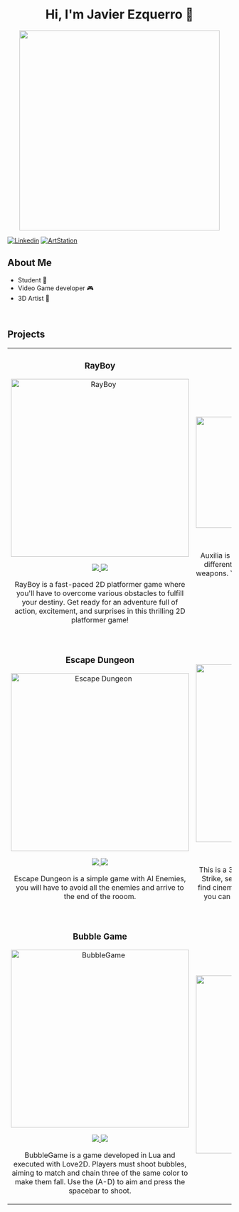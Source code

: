<div align="center">
<h1 align="center">Hi, I'm Javier Ezquerro</a> 👋</h1>
<img src="https://www.gamingco.com.au/wp-content/uploads/2015/11/gamewarrior-0103-1400x788.jpg" height = "450">
</div>

[![Linkedin](https://img.shields.io/badge/LINKEDIN-blue)](https://www.linkedin.com/in/javier-ezquerro-fuentes-5a494a319/)
[![ArtStation](https://img.shields.io/badge/ARTSTATION-purple)](https://www.artstation.com/jezquerrof)

## About Me

-  Student 🔭
- Video Game developer  🎮 
- 3D Artist  🎨
<br>

## Projects

<table>
  <tr>
    <td width="50%">
      <h3 align="center">RayBoy</h3>
      <div align="center">
        <a href="https://rayboyy.itch.io/rayboy" target="_blank">
          <img src="https://i.imgur.com/O3FzCXo.png" width="400" alt="RayBoy">
        </a>
        <p>
          <a href="https://rayboyy.itch.io/rayboy">
            <img src="https://img.shields.io/badge/ITCH.IO-white?style=for-the-badge&Color=black">
          </a>
          <a href="https://www.youtube.com/@RayBoyGame">
            <img src="https://img.shields.io/badge/YOUTUBE-red?style=for-the-badge&Color=black">
          </a>
        </p>
        <p>
          RayBoy is a fast-paced 2D platformer game where you'll have to overcome various obstacles to fulfill your destiny. 
          Get ready for an adventure full of action, excitement, and surprises in this thrilling 2D platformer game!
        </p>
      </div>
    </td>
    <td width="50%">
      <h3 align="center">Auxilia</h3>
      <div align="center">
        <a href="https://github.com/JEzquerroF/Auxilia" target="_blank">
          <img src="https://i.imgur.com/zGbRq9l.png" width="400" height = "250" alt="Auxilia">
        </a>
        <p>
          <a href="https://github.com/JEzquerroF/Auxilia" target="_blank">
            <img src="https://img.shields.io/badge/GITHUB-white?style=for-the-badge&logo=github&logoColor=black">
          </a>
          <a href="https://www.youtube.com/watch?v=HuN3VcajHgo&t=3s" target="_blank">
            <img src="https://img.shields.io/badge/YOUTUBE-red?style=for-the-badge&Color=black">
          </a>
        </p>
        <p>
          Auxilia is a Simple 2D action game, you will fight in differents dungeon beating enemies with a lot of weapons.  You will solve some puzzles to continue on the game. 
        </p>
      </div>
    </td>
  </tr>
  <tr>
    <td width = "50%">
      <h3 align = "center">Escape Dungeon</h3>
      <div align = "center">
        <a href = "https://github.com/JEzquerroF/Escape-Dungeon" target = _blank>
          <img src = "https://i.imgur.com/r1ES9tt.png" width = "400" alt = "Escape Dungeon">
        </a>
        <p>
            <a href= "https://github.com/JEzquerroF/Escape-Dungeon" target="_blank">
            <img src= "https://img.shields.io/badge/GITHUB-white?style=for-the-badge&logo=github&logoColor=black">
          </a>
          <a href="https://www.youtube.com/watch?v=L7sftl2pAWs" target="_blank">
            <img src="https://img.shields.io/badge/YOUTUBE-red?style=for-the-badge&Color=black">
          </a>
        </p>
        <p>
          Escape Dungeon is a simple game with AI Enemies, you will have to avoid all the enemies and arrive to the end of the rooom.
        </p>
      </div>
    </td>
    <td width = "50%">
      <h3 align = "center">Roman Era Dust</h3>
      <div align = "center">
        <a href = "https://www.youtube.com/watch?v=CWls8vjX2Ug" target = "_blank">
          <img src = "https://i.imgur.com/cIEf1uO.png" width = "400" alt= "Roman Era Dust">
        </a>
        <p>
            <a href= "https://github.com/JEzquerroF/JEzquerroF/releases/download/Build/Roman-Era-Dust.7z" target="_blank">
            <img src= "https://img.shields.io/badge/DOWNLOAD-white?style=for-the-badge&logoColor=black">
          </a>
          <a href="https://www.youtube.com/watch?v=CWls8vjX2Ug" target="_blank">
            <img src="https://img.shields.io/badge/YOUTUBE-red?style=for-the-badge&Color=black">
          </a>
        </p>
        <p>
          This is a 3D project, a remake of Dust from Counter Strike, set in the Roman Era. On YouTube, you can find cinematics of the entire map, and on Download, you can download the build and walk around the map.
        </p>
      </div>
    </td>
  </tr>
  <tr>
    <td width = "50%">
      <h3 align = "center">Bubble Game</h3>
        <div align = "center">
          <a href = "https://github.com/JEzquerroF/BubbleGame" target = "_blank">
          <img src = "https://i.imgur.com/H7jLQns.png" width = "400" alt = "BubbleGame">
          </a>
         <p>
            <a href= "https://github.com/JEzquerroF/BubbleGame" target="_blank">
            <img src= "https://img.shields.io/badge/GitHub-white?style=for-the-badge&logoColor=black">
          </a>
           <a href = "https://github.com/JEzquerroF/BubbleGame/releases/download/Game/BubbleGame.love" target = "_blank">
           <img src = "https://img.shields.io/badge/DOWNLOAD-white?style=for-the-badge&logoColor=black">
           </a>
        </p>
          <p>
            BubbleGame is a game developed in Lua and executed with Love2D. Players must shoot bubbles, aiming to match and chain three of the same color to make them fall. Use the (A-D) to aim and press the spacebar to shoot.
          </p>
        </div>
    </td>
    <td>
      <h3 align = "center">BallGame</h3>
      <div align = "center"> 
        <a href = "https://www.youtube.com/watch?v=jMTjlZdwGxM" target = "_blank">
        <img src = "https://i.imgur.com/01EK2tv.png" width = "400" alt = "BallGame">
        </a>
        <p>
             <a href= "https://github.com/JEzquerroF/JEzquerroF/releases/download/Game/BallGame.zip" target="_blank">
            <img src= "https://img.shields.io/badge/DOWNLOAD-white?style=for-the-badge&logoColor=black">
          </a>
           <a href = "https://www.youtube.com/watch?v=jMTjlZdwGxM" target = "_blank">
           <img src = "https://img.shields.io/badge/YOUTUBE-white?style=for-the-badge&logoColor=black">
           </a>
        </p>
      </div>
    </td>
  </tr>
</table>





<!--
**JEzquerroF/JEzquerroF** is a ✨ _special_ ✨ repository because its `README.md` (this file) appears on your GitHub profile.

Here are some ideas to get you started:

- 🔭 I’m currently working on ...
- 🌱 I’m currently learning ...
- 👯 I’m looking to collaborate on ...
- 🤔 I’m looking for help with ...
- 💬 Ask me about ...
- 📫 How to reach me: ...
- 😄 Pronouns: ...
- ⚡ Fun fact: ...
-->
